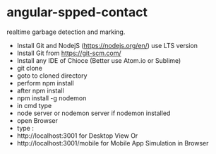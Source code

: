 # angular-spped-contact



realtime garbage detection and marking.

- Install Git and NodejS (https://nodejs.org/en/) use LTS version
- Install Git from https://git-scm.com/ 
- Install any IDE of Chioce (Better use Atom.io or Sublime)
- git clone
- goto to cloned directory
- perform npm install
- after npm install 
- npm install -g nodemon
- in cmd type
- node server or nodemon server if nodemon installed
- open Browser
- type :
- http://localhost:3001 for Desktop View Or
- http://localhost:3001/mobile for Mobile App Simulation in Browser
